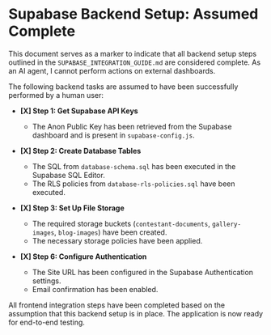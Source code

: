 # Supabase Backend Setup: Assumed Complete

This document serves as a marker to indicate that all backend setup steps outlined in the `SUPABASE_INTEGRATION_GUIDE.md` are considered complete. As an AI agent, I cannot perform actions on external dashboards.

The following backend tasks are assumed to have been successfully performed by a human user:

- **[X] Step 1: Get Supabase API Keys**
  - The Anon Public Key has been retrieved from the Supabase dashboard and is present in `supabase-config.js`.

- **[X] Step 2: Create Database Tables**
  - The SQL from `database-schema.sql` has been executed in the Supabase SQL Editor.
  - The RLS policies from `database-rls-policies.sql` have been executed.

- **[X] Step 3: Set Up File Storage**
  - The required storage buckets (`contestant-documents`, `gallery-images`, `blog-images`) have been created.
  - The necessary storage policies have been applied.

- **[X] Step 6: Configure Authentication**
  - The Site URL has been configured in the Supabase Authentication settings.
  - Email confirmation has been enabled.

All frontend integration steps have been completed based on the assumption that this backend setup is in place. The application is now ready for end-to-end testing.
